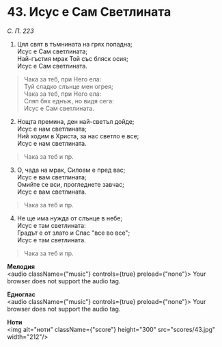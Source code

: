 # 43. Исус е Сам Светлината  

*С. П. 223*  

1. Цял свят в тъмнината на грях попадна;  
Исус е Сам светлината;  
Най-гъстия мрак Той със бляск осия;  
Исус е Сам светлината.  

> Чака за теб, при Него ела:  
> Туй сладко слънце мен огрея;  
> Чака за теб, при Него ела:  
> Сляп бях еднъж, но видя сега:  
> Исус е Сам светлината.  

2. Нощта премина, ден най-светъл дойде;  
Исус е нам светлината;  
Ний ходим в Христа, за нас светло е все;  
Исус е нам светлината.  

> Чака за теб и пр.  

3. О, чада на мрак, Силоам е пред вас;  
Исус е вам светлината;  
Омийте се вси, прогледнете завчас;  
Исус е вам светлината.  

> Чака за теб и пр.  

4. Не ще има нужда от слънце в небе;  
Исус е там светлината:  
Градът е от злато и Спас "все во все";  
Исус е там светлината.  

> Чака за теб и пр.  

__Мелодия__  
<audio className={"music"} controls={true} preload={"none"}><source src="mp3/43.mp3" type="audio/mpeg"/>
Your browser does not support the audio tag.
</audio>  

__Едноглас__  
<audio className={"music"} controls={true} preload={"none"}><source src="transp/43.mp3" type="audio/mpeg"/>
Your browser does not support the audio tag.
</audio>  

__Ноти__  
<img alt="ноти" className={"score"} height="300" src="scores/43.jpg" width="212"/>
